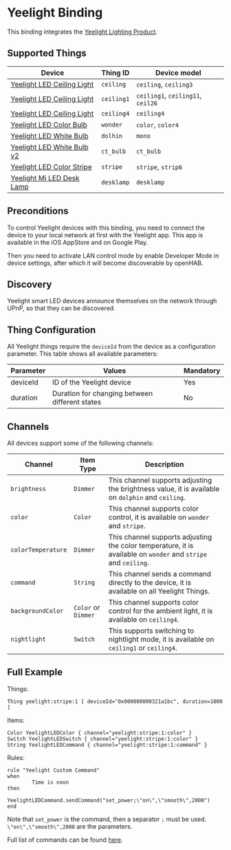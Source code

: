# Yeelight Binding

This binding integrates the [Yeelight Lighting Product](https://www.yeelight.com/).

## Supported Things

| Device                                                                                 | Thing ID   | Device model                      |
|----------------------------------------------------------------------------------------|------------|-----------------------------------|
| [Yeelight LED Ceiling Light](https://us.yeelight.com/category/ceiling-light/)          | `ceiling`  | `ceiling`, `ceiling3`             |
| [Yeelight LED Ceiling Light](https://us.yeelight.com/category/ceiling-light/)          | `ceiling1` | `ceiling1`, `ceiling11`, `ceil26` |
| [Yeelight LED Ceiling Light](https://us.yeelight.com/category/ceiling-light/)          | `ceiling4` | `ceiling4`                        |
| [Yeelight LED Color Bulb](https://us.yeelight.com/category/smart-bulb/)                | `wonder`   | `color`, `color4`                 |
| [Yeelight LED White Bulb](https://us.yeelight.com/category/smart-bulb/)                | `dolhin`   | `mono`                            |
| [Yeelight LED White Bulb v2](https://us.yeelight.com/category/smart-bulb/)             | `ct_bulb`  | `ct_bulb`                         |
| [Yeelight LED Color Stripe](https://us.yeelight.com/shop/yeelight-led-lightstrip-pro/) | `stripe`   | `stripe`, `strip6`                |
| [Yeelight Mi LED Desk Lamp](https://us.yeelight.com/category/table-lighting/)          | `desklamp` | `desklamp`                        |
## Preconditions

To control Yeelight devices with this binding, you need to connect the device to your local network at first with the Yeelight app.
This app is available in the iOS AppStore and on Google Play.

Then you need to activate LAN control mode by enable Developer Mode in device settings, after which it will become discoverable by openHAB.

## Discovery

Yeelight smart LED devices announce themselves on the network through UPnP, so that they can be discovered.

## Thing Configuration

All Yeelight things require the `deviceId` from the device as a configuration parameter. This table shows all available parameters:

| Parameter           | Values                                         | Mandatory |
|---------------------|------------------------------------------------|-----------|
| deviceId            | ID of the Yeelight device                      | Yes       |
| duration            | Duration for changing between different states | No        |

## Channels

All devices support some of the following channels:

| Channel | Item Type | Description |
|--------|------|------|
|`brightness` | `Dimmer` | This channel supports adjusting the brightness value, it is available on `dolphin` and `ceiling`.|
|`color` | `Color` | This channel supports color control, it is available on `wonder` and `stripe`.|
|`colorTemperature` | `Dimmer` | This channel supports adjusting the color temperature, it is available on `wonder` and `stripe` and `ceiling`.|
|`command` | `String` | This channel sends a command directly to the device, it is available on all Yeelight Things.|
|`backgroundColor` | `Color` or `Dimmer`  | This channel supports color control for the ambient light, it is available on `ceiling4`.|
|`nightlight` | `Switch` | This supports switching to nightlight mode, it is available on `ceiling1` or `ceiling4`.|


## Full Example

Things:

```
Thing yeelight:stripe:1 [ deviceId="0x000000000321a1bc", duration=1000 ]
```

Items:

```
Color YeelightLEDColor { channel="yeelight:stripe:1:color" }
Switch YeelightLEDSwitch { channel="yeelight:stripe:1:color" }
String YeelightLEDCommand { channel="yeelight:stripe:1:command" }
```

Rules:

```
rule "Yeelight Custom Command"
when
        Time is noon
then
        YeelightLEDCommand.sendCommand("set_power;\"on\",\"smooth\",2000")
end
```

Note that `set_power` is the command, then a separator `;` must be used. `\"on\",\"smooth\",2000` are the parameters.

Full list of commands can be found [here](https://www.yeelight.com/download/Yeelight_Inter-Operation_Spec.pdf).
